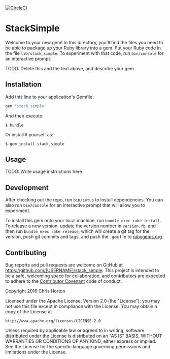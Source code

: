 
[![CircleCI](https://circleci.com/gh/hortoncd/stack-simple-rb.svg?style=svg)](https://circleci.com/gh/hortoncd/stack-simple-rb)

# StackSimple

Welcome to your new gem! In this directory, you'll find the files you need to be able to package up your Ruby library into a gem. Put your Ruby code in the file `lib/stack_simple`. To experiment with that code, run `bin/console` for an interactive prompt.

TODO: Delete this and the text above, and describe your gem

## Installation

Add this line to your application's Gemfile:

```ruby
gem 'stack_simple'
```

And then execute:

    $ bundle

Or install it yourself as:

    $ gem install stack_simple

## Usage

TODO: Write usage instructions here

## Development

After checking out the repo, run `bin/setup` to install dependencies. You can also run `bin/console` for an interactive prompt that will allow you to experiment.

To install this gem onto your local machine, run `bundle exec rake install`. To release a new version, update the version number in `version.rb`, and then run `bundle exec rake release`, which will create a git tag for the version, push git commits and tags, and push the `.gem` file to [rubygems.org](https://rubygems.org).

## Contributing

Bug reports and pull requests are welcome on GitHub at https://github.com/[USERNAME]/stack_simple. This project is intended to be a safe, welcoming space for collaboration, and contributors are expected to adhere to the [Contributor Covenant](http://contributor-covenant.org) code of conduct.

Copyright 2016 Chris Horton

Licensed under the Apache License, Version 2.0 (the "License");
you may not use this file except in compliance with the License.
You may obtain a copy of the License at

    http://www.apache.org/licenses/LICENSE-2.0

Unless required by applicable law or agreed to in writing, software
distributed under the License is distributed on an "AS IS" BASIS,
WITHOUT WARRANTIES OR CONDITIONS OF ANY KIND, either express or implied.
See the License for the specific language governing permissions and
limitations under the License.
